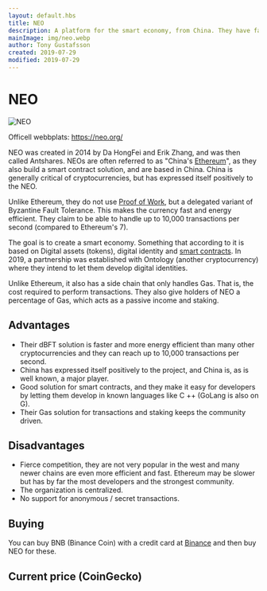 ```yaml
---
layout: default.hbs
title: NEO
description: A platform for the smart economy, from China. They have fast energy-efficient transactions and are popular in the East.
mainImage: img/neo.webp
author: Tony Gustafsson
created: 2019-07-29
modified: 2019-07-29
---
```


# NEO

![NEO](/img/neo.webp 'NEO')

Officell webbplats: https://neo.org/

NEO was created in 2014 by Da HongFei and Erik Zhang, and was then called Antshares. NEOs are often referred to as "China's [Ethereum](/cryptocurrencies/ethereum.html)", as they also build a smart contract solution, and are based in China. China is generally critical of cryptocurrencies, but has expressed itself positively to the NEO.

Unlike Ethereum, they do not use [Proof of Work](/technology/proof-of-work.html), but a delegated variant of Byzantine Fault Tolerance. This makes the currency fast and energy efficient. They claim to be able to handle up to 10,000 transactions per second (compared to Ethereum's 7).

The goal is to create a smart economy. Something that according to it is based on Digital assets (tokens), digital identity and [smart contracts](/technology/smart-contracts.html). In 2019, a partnership was established with Ontology (another cryptocurrency) where they intend to let them develop digital identities.

Unlike Ethereum, it also has a side chain that only handles Gas. That is, the cost required to perform transactions. They also give holders of NEO a percentage of Gas, which acts as a passive income and staking.

## Advantages

-   Their dBFT solution is faster and more energy efficient than many other cryptocurrencies and they can reach up to 10,000 transactions per second.
-   China has expressed itself positively to the project, and China is, as is well known, a major player.
-   Good solution for smart contracts, and they make it easy for developers by letting them develop in known languages like C ++ (GoLang is also on G).
-   Their Gas solution for transactions and staking keeps the community driven.

## Disadvantages

-   Fierce competition, they are not very popular in the west and many newer chains are even more efficient and fast. Ethereum may be slower but has by far the most developers and the strongest community.
-   The organization is centralized.
-   No support for anonymous / secret transactions.

## Buying

You can buy BNB (Binance Coin) with a credit card at [Binance](https://www.binance.com) and then buy NEO for these.

## Current price (CoinGecko)

<script src="https://widgets.coingecko.com/coingecko-coin-ticker-widget.js"></script>

<coingecko-coin-ticker-widget currency="usd" coin-id="neo" locale="en"></coingecko-coin-ticker-widget>
